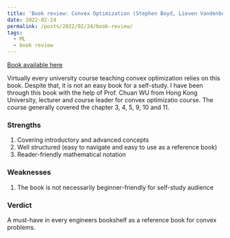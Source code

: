 ```yaml
---
title: 'Book review: Convex Optimization (Stephen Boyd, Lieven Vandenberghe)'
date: 2022-02-24
permalink: /posts/2022/02/24/book-review/
tags:
  - ML
  - book review
---
```

[Book available here](https://web.stanford.edu/~boyd/cvxbook/bv_cvxbook.pdf)

Virtually every university course teaching convex optimization relies on this book. 
Despite that, it is not an easy book for a self-study. I have been through this book with the help 
of Prof. Chuan WU from Hong Kong University, lecturer and course leader for convex optimizatio course. 
The course generally covered the chapter 3, 4, 5, 9, 10 and 11.

### Strengths
1. Covering introductory and advanced concepts
2. Well structured (easy to navigate and easy to use as a reference book)
3. Reader-friendly mathematical notation

### Weaknesses
1. The book is not necessarily beginner-friendly for self-study audience

### Verdict
A must-have in every engineers bookshelf as a reference book for convex problems.
